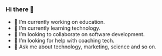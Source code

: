 ### Hi there 👋
- 🔭 I’m currently working on education.
- 🌱 I’m currently learning technology.
- 👯 I’m looking to collaborate on software development.
- 🤔 I’m looking for help with coaching tech.
- 💬 Ask me about technology, marketing, science and so on.

<!--
**humiyan02/humiyan02** is a ✨ _special_ ✨ repository because its `README.md` (this file) appears on your GitHub profile.

Here are some ideas to get you started:

- 🔭 I’m currently working on ...
- 🌱 I’m currently learning ...
- 👯 I’m looking to collaborate on ...
- 🤔 I’m looking for help with ...
- 💬 Ask me about ...
- 📫 How to reach me: ...
- 😄 Pronouns: ...
- ⚡ Fun fact: ...
-->
